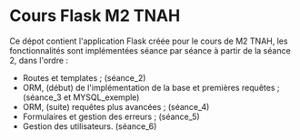 # Cours Flask M2 TNAH

Ce dépot contient l'application Flask créée pour le cours de M2 TNAH, les fonctionnalités sont implémentées séance par séance à partir de la séance 2, dans l'ordre : 
- Routes et templates ; (séance_2)
- ORM, (début) de l'implémentation de la base et premières requêtes ; (séance_3 et MYSQL_exemple)
- ORM, (suite) requêtes plus avancées ; (séance_4)
- Formulaires et gestion des erreurs ; (séance_5)
- Gestion des utilisateurs. (séance_6)

